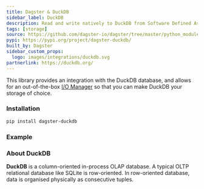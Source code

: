 ```yaml
---
title: Dagster & DuckDB
sidebar_label: DuckDB
description: Read and write natively to DuckDB from Software Defined Assets.
tags: [storage]
source: https://github.com/dagster-io/dagster/tree/master/python_modules/libraries/dagster-duckdb
pypi: https://pypi.org/project/dagster-duckdb/
built_by: Dagster
sidebar_custom_props:
  logo: images/integrations/duckdb.svg
partnerlink: https://duckdb.org/
---
```


This library provides an integration with the DuckDB database, and allows for an out-of-the-box [I/O Manager](/guides/build/io-managers/) so that you can make DuckDB your storage of choice.

### Installation

```bash
pip install dagster-duckdb
```

### Example

<CodeExample path="docs_snippets/docs_snippets/integrations/duckdb.py" language="python" />

### About DuckDB

**DuckDB** is a column-oriented in-process OLAP database. A typical OLTP relational database like SQLite is row-oriented. In row-oriented database, data is organised physically as consecutive tuples.
